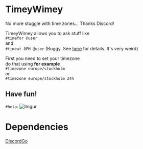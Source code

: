 # TimeyWimey
No more stuggle with time zones... Thanks Discord!

TimeyWimey allows you to ask stuff like<br />
`#timefor @user`<br />
and<br />
`#timeat 8PM @user` (Buggy. See [here](https://play.golang.org/p/_mnELD1nCv) for details. It's very weird)

First you need to set your timezone<br />
do that using **for example**<br />
`#timezone europe/stockholm`<br />
or<br />
`#timezone europe/stockholm 24h`<br />

## Have fun!

`#help`:
![Imgur](http://i.imgur.com/yBGQjKk.png)

# Dependencies
[DiscordGo](https://github.com/bwmarrin/discordgo/)

